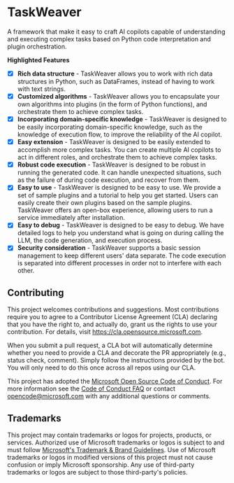 # TaskWeaver

A framework that make it easy to craft AI copilots capable of understanding 
and executing complex tasks based on Python code interpretation and plugin orchestration. 

**Highlighted Features**

- [x] **Rich data structure** - TaskWeaver allows you to work with rich data 
    structures in Python, such as DataFrames, instead of having to work with 
    text strings.
- [x] **Customized algorithms** - TaskWeaver allows you to encapsulate your 
    own algorithms into plugins (in the form of Python functions), 
    and orchestrate them to achieve complex tasks.
- [x] **Incorporating domain-specific knowledge** - TaskWeaver is designed to 
    be easily incorporating domain-specific knowledge, such as the knowledge 
    of execution flow, to improve the reliability of the AI copilot.
- [x] **Easy extension** - TaskWeaver is designed to be easily extended to accomplish 
    more complex tasks. You can create multiple AI copilots to
    act in different roles, and orchestrate them to achieve complex tasks.
- [x] **Robust code execution** - TaskWeaver is designed to be robust in running the generated code.
    It can handle unexpected situations, such as the failure of during code 
    execution, and recover from them.
- [x] **Easy to use** - TaskWeaver is designed to be easy to use. 
    We provide a set of sample plugins and a tutorial to help you get started.
    Users can easily create their own plugins based on the sample plugins.
    TaskWeaver offers an open-box experience, allowing users to run a service immediately after installation.
- [x] **Easy to debug** - TaskWeaver is designed to be easy to debug. 
    We have detailed logs to help you understand what is going on during calling the LLM, 
    the code generation, and execution process.
- [x] **Security consideration** - TaskWeaver supports a basic session management to keep
    different users' data separate. The code execution is separated into different processes
    in order not to interfere with each other.

## Contributing

This project welcomes contributions and suggestions.  Most contributions require you to agree to a
Contributor License Agreement (CLA) declaring that you have the right to, and actually do, grant us
the rights to use your contribution. For details, visit https://cla.opensource.microsoft.com.

When you submit a pull request, a CLA bot will automatically determine whether you need to provide
a CLA and decorate the PR appropriately (e.g., status check, comment). Simply follow the instructions
provided by the bot. You will only need to do this once across all repos using our CLA.

This project has adopted the [Microsoft Open Source Code of Conduct](https://opensource.microsoft.com/codeofconduct/).
For more information see the [Code of Conduct FAQ](https://opensource.microsoft.com/codeofconduct/faq/) or
contact [opencode@microsoft.com](mailto:opencode@microsoft.com) with any additional questions or comments.

## Trademarks

This project may contain trademarks or logos for projects, products, or services. Authorized use of Microsoft 
trademarks or logos is subject to and must follow 
[Microsoft's Trademark & Brand Guidelines](https://www.microsoft.com/en-us/legal/intellectualproperty/trademarks/usage/general).
Use of Microsoft trademarks or logos in modified versions of this project must not cause confusion or imply Microsoft sponsorship.
Any use of third-party trademarks or logos are subject to those third-party's policies.
